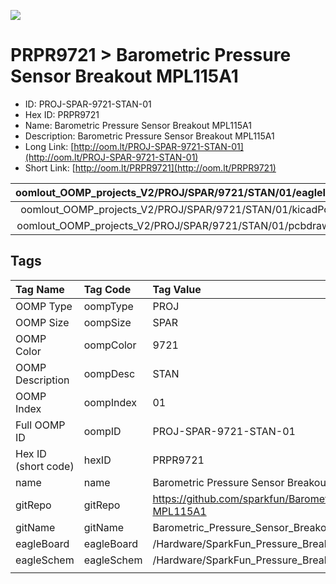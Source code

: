 


  
![][im]
# PRPR9721 > Barometric Pressure Sensor Breakout MPL115A1

- ID: PROJ-SPAR-9721-STAN-01
- Hex ID: PRPR9721
- Name: Barometric Pressure Sensor Breakout MPL115A1
- Description: Barometric Pressure Sensor Breakout MPL115A1
- Long Link: [http://oom.lt/PROJ-SPAR-9721-STAN-01](http://oom.lt/PROJ-SPAR-9721-STAN-01)
- Short Link: [http://oom.lt/PRPR9721](http://oom.lt/PRPR9721)
  

|oomlout_OOMP_projects_V2/PROJ/SPAR/9721/STAN/01/eagleImage.png|oomlout_OOMP_projects_V2/PROJ/SPAR/9721/STAN/01/eagleSchemImage.png|oomlout_OOMP_projects_V2/PROJ/SPAR/9721/STAN/01/kicadPcb3dFront.png|oomlout_OOMP_projects_V2/PROJ/SPAR/9721/STAN/01/kicadPcb3dBack.png|
| :---: | :---: | :---: | :---: |
|oomlout_OOMP_projects_V2/PROJ/SPAR/9721/STAN/01/kicadPcb3d.png|oomlout_OOMP_projects_V2/PROJ/SPAR/9721/STAN/01/bomBack.png|oomlout_OOMP_projects_V2/PROJ/SPAR/9721/STAN/01/bomFront.png|oomlout_OOMP_projects_V2/PROJ/SPAR/9721/STAN/01/pcbdraw.svg|
|oomlout_OOMP_projects_V2/PROJ/SPAR/9721/STAN/01/pcbdrawBack.svg||||

## Tags
  

|Tag Name|Tag Code|Tag Value|
| :--- | :--- | :--- |
|OOMP Type|oompType|PROJ|
|OOMP Size|oompSize|SPAR|
|OOMP Color|oompColor|9721|
|OOMP Description|oompDesc|STAN|
|OOMP Index|oompIndex|01|
|Full OOMP ID|oompID|PROJ-SPAR-9721-STAN-01|
|Hex ID (short code)|hexID|PRPR9721|
|name|name|Barometric Pressure Sensor Breakout MPL115A1|
|gitRepo|gitRepo|https://github.com/sparkfun/Barometric_Pressure_Sensor_Breakout-MPL115A1|
|gitName|gitName|Barometric_Pressure_Sensor_Breakout-MPL115A1|
|eagleBoard|eagleBoard|/Hardware/SparkFun_Pressure_Breakout-MPL115A1.brd|
|eagleSchem|eagleSchem|/Hardware/SparkFun_Pressure_Breakout-MPL115A1.sch|
||||



[im]: PROJ/SPAR/9721/STAN/01/kicadPcb3d_450.png
